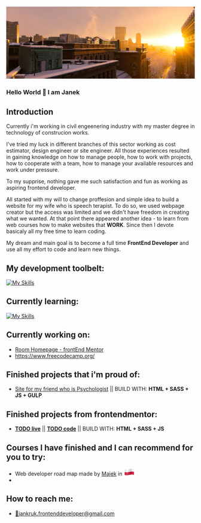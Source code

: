 ![Sunrise](sunrise3.jpg)
### Hello World 👋 I am Janek

## Introduction

Currently i'm working in civil engeenering industry with my master degree in technology of construcion works.

 I've tried my luck in different branches of this sector working as cost estimator, design engineer or site engineer. All those experiences resulted in gaining knowledge on how to manage people, how to work with projects, how to cooperate with a team, how to manage your available resources and work under pressure.
 
To my supprise, nothing gave me such satisfaction and fun as working as aspiring frontend developer. 

All started with my will to change proffesion and simple idea to build a website for my wife who is speech terapist. To do so, we used webpage creator but the access was limited and we didn't have freedom in creating what we wanted. At that point there appeared another idea - to learn from web courses how to make websites that **WORK**. Since then I devote basicaly all my free time to learn coding.

My dream and main goal is to become a full time **FrontEnd Developer** and use all my effort to code and learn new things.


## My development toolbelt:

[![My Skills](https://skillicons.dev/icons?i=js,html,css,bootstrap,sass,git,github,vscode)](https://skillicons.dev)

## Currently learning:

[![My Skills](https://skillicons.dev/icons?i=js)](https://skillicons.dev)

## Currently working on:

- [Room Homepage - frontEnd Mentor](https://www.frontendmentor.io/challenges/room-homepage-BtdBY_ENq/hub)
- https://www.freecodecamp.org/

## Finished projects that i'm proud of:

- [Site for my friend who is Psychologist](https://magdalenababiarz-psychologlancut.pl/) || BUILD WITH: **HTML + SASS + JS + GULP**

## Finished projects from frontendmentor:

- [**TODO live**](https://janiokruk.github.io/Todo-list---frontend-mentor/) || [**TODO code**](https://github.com/JanioKruk/Todo-list---frontend-mentor)  || BUILD WITH: **HTML + SASS + JS**

## Courses I have finished and I can recommend for you to try:

- Web developer road map made by [Majek](https://mmcschool.pl/) in <img src="poland-flag-waving.png" height="20" alt="Polish Flag">
- 

## How to reach me:

- [:email:](jankruk.frontenddeveloper@gmail.com)jankruk.frontenddeveloper@gmail.com



<!--
**JanioKruk/JanioKruk** is a ✨ _special_ ✨ repository because its `README.md` (this file) appears on your GitHub profile.

Here are some ideas to get you started:

- 🔭 I’m currently working on ...
- 🌱 I’m currently learning ...
- 👯 I’m looking to collaborate on ...
- 🤔 I’m looking for help with ...
- 💬 Ask me about ...
- 📫 How to reach me: ...
- 😄 Pronouns: ...
- ⚡ Fun fact: ...
-->
